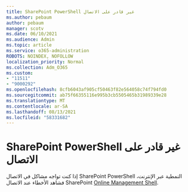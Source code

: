 ```yaml
---
title: SharePoint PowerShell غير قادر على الاتصال
ms.author: pebaum
author: pebaum
manager: scotv
ms.date: 06/10/2021
ms.audience: Admin
ms.topic: article
ms.service: o365-administration
ROBOTS: NOINDEX, NOFOLLOW
localization_priority: Normal
ms.collection: Adm_O365
ms.custom:
- "11511"
- "9000292"
ms.openlocfilehash: 8cfb6043af905cf50463f82e564058c74f794fd0
ms.sourcegitcommit: ab75f66355116e995b3cb5505465b31989339e28
ms.translationtype: MT
ms.contentlocale: ar-SA
ms.lasthandoff: 08/13/2021
ms.locfileid: "58331682"
---
```

# <a name="sharepoint-powershell-unable-to-connect"></a>SharePoint PowerShell غير قادر على الاتصال

إذا كنت تواجه مشاكل في الاتصال SharePoint PowerShell النمطية عبر الإنترنت، فشاهد الأخطاء عند الاتصال SharePoint [Online Management Shell](https://docs.microsoft.com/sharepoint/troubleshoot/administration/errors-connecting-to-management-shell).
